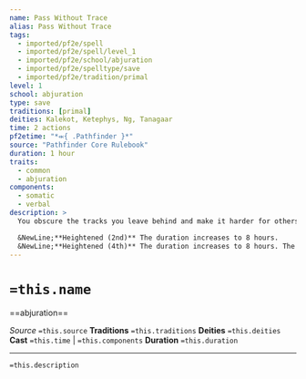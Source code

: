 ```yaml
---
name: Pass Without Trace
alias: Pass Without Trace
tags:
  - imported/pf2e/spell
  - imported/pf2e/spell/level_1
  - imported/pf2e/school/abjuration
  - imported/pf2e/spelltype/save
  - imported/pf2e/tradition/primal
level: 1
school: abjuration
type: save
traditions: [primal]
deities: Kalekot, Ketephys, Ng, Tanagaar
time: 2 actions
pf2etime: "*⬺{ .Pathfinder }*"
source: "Pathfinder Core Rulebook"
duration: 1 hour
traits:
  - common
  - abjuration
components:
  - somatic
  - verbal
description: >
  You obscure the tracks you leave behind and make it harder for others to find you. The DC of checks to Track you gains a +4 status bonus or is equal to your spell DC, whichever results in a higher DC. You can benefit from only one pass without trace spell at a time.

  &NewLine;**Heightened (2nd)** The duration increases to 8 hours.
  &NewLine;**Heightened (4th)** The duration increases to 8 hours. The spell has a range of 20 feet and an area of a 20-foot-emanation, affecting up to 10 creatures of your choice within that area.
---
```

# `=this.name`
==abjuration==

*Source* `=this.source`
**Traditions** `=this.traditions`
**Deities** `=this.deities`
**Cast** `=this.time` | `=this.components`
**Duration** `=this.duration`

***
`=this.description`